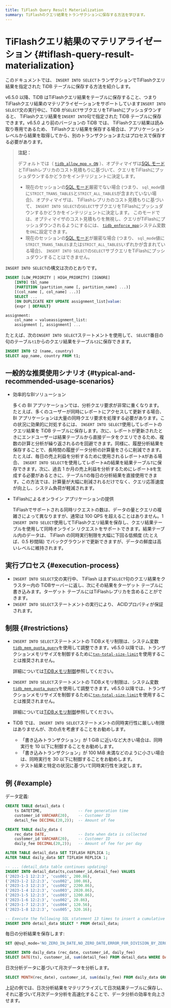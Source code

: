 ```yaml
---
title: TiFlash Query Result Materialization
summary: TiFlashのクエリ結果をトランザクションに保存する方法を学びます。
---
```


# TiFlashクエリ結果のマテリアライゼーション {#tiflash-query-result-materialization}

このドキュメントでは、 `INSERT INTO SELECT`トランザクションでTiFlashクエリ結果を指定された TiDB テーブルに保存する方法を紹介します。

v6.5.0 以降、TiDB はTiFlashクエリ結果をテーブルに保存すること、つまりTiFlashクエリ結果のマテリアライゼーションをサポートしています`INSERT INTO SELECT`文の実行中に、TiDB が`SELECT`サブクエリをTiFlashにプッシュダウンすると、 TiFlashクエリ結果を`INSERT INTO`句で指定された TiDB テーブルに保存できます。v6.5.0 より前のバージョンの TiDB では、 TiFlashクエリ結果は読み取り専用であるため、 TiFlashクエリ結果を保存する場合は、アプリケーション レベルから結果を取得してから、別のトランザクションまたはプロセスで保存する必要があります。

> **注記：**
>
> デフォルトでは（ [`tidb_allow_mpp = ON`](/system-variables.md#tidb_allow_mpp-new-in-v50) ）、オプティマイザは[SQL モード](/sql-mode.md)とTiFlashレプリカのコスト見積もりに基づいて、クエリをTiFlashにプッシュダウンするかどうかをインテリジェントに決定します。
>
> -   現在のセッションの[SQL モード](/sql-mode.md)厳密でない場合 (つまり、 `sql_mode`値に`STRICT_TRANS_TABLES`と`STRICT_ALL_TABLES`が含まれていない場合)、オプティマイザは、 TiFlashレプリカのコスト見積もりに基づいて、 `INSERT INTO SELECT`の`SELECT`サブクエリをTiFlashにプッシュダウンするかどうかをインテリジェントに決定します。 このモードでは、オプティマイザのコスト見積もりを無視し、クエリがTiFlashにプッシュダウンされるようにするには、 [`tidb_enforce_mpp`](/system-variables.md#tidb_enforce_mpp-new-in-v51)システム変数を`ON`に設定できます。
> -   現在のセッションの[SQL モード](/sql-mode.md)が厳密な場合 (つまり、 `sql_mode`値に`STRICT_TRANS_TABLES`または`STRICT_ALL_TABLES`いずれかが含まれている場合)、 `INSERT INTO SELECT`の`SELECT`サブクエリをTiFlashにプッシュダウンすることはできません。

`INSERT INTO SELECT`の構文は次のとおりです。

```sql
INSERT [LOW_PRIORITY | HIGH_PRIORITY] [IGNORE]
    [INTO] tbl_name
    [PARTITION (partition_name [, partition_name] ...)]
    [(col_name [, col_name] ...)]
    SELECT ...
    [ON DUPLICATE KEY UPDATE assignment_list]value:
    {expr | DEFAULT}

assignment:
    col_name = valueassignment_list:
    assignment [, assignment] ...
```

たとえば、次の`INSERT INTO SELECT`ステートメントを使用して、 `SELECT`番目の句のテーブル`t1`からのクエリ結果をテーブル`t2`に保存できます。

```sql
INSERT INTO t2 (name, country)
SELECT app_name, country FROM t1;
```

## 一般的な推奨使用シナリオ {#typical-and-recommended-usage-scenarios}

-   効率的なBIソリューション

    多くの BI アプリケーションでは、分析クエリ要求が非常に重くなります。たとえば、多くのユーザーが同時にレポートにアクセスして更新する場合、BI アプリケーションは大量の同時クエリ要求を処理する必要があります。この状況に効果的に対処するには、 `INSERT INTO SELECT`使用してレポートのクエリ結果を TiDB テーブルに保存します。次に、レポートが更新されたときにエンドユーザーは結果テーブルから直接データをクエリできるため、複数の計算と分析が繰り返されるのを回避できます。同様に、履歴分析結果を保存することで、長時間の履歴データ分析の計算量をさらに削減できます。たとえば、毎日の売上利益を分析するために使用されるレポート`A`がある場合、 `INSERT INTO SELECT`を使用してレポート`A`の結果を結果テーブル`T`に保存できます。次に、過去 1 か月の売上利益を分析するためにレポート`B`を生成する必要があるときに、テーブル`T`の毎日の分析結果を直接使用できます。この方法では、計算量が大幅に削減されるだけでなく、クエリ応答速度が向上し、システム負荷が軽減されます。

-   TiFlashによるオンライン アプリケーションの提供

    TiFlashでサポートされる同時リクエストの数は、データの量とクエリの複雑さによって異なりますが、通常は 100 QPS を超えることはありません。1 `INSERT INTO SELECT`使用してTiFlashクエリ結果を保存し、クエリ結果テーブルを使用して同時オンライン リクエストをサポートできます。結果テーブル内のデータは、 TiFlash の同時実行制限を大幅に下回る低頻度 (たとえば、0.5 秒間隔) でバックグラウンドで更新できますが、データの鮮度は高いレベルに維持されます。

## 実行プロセス {#execution-process}

-   `INSERT INTO SELECT`文の実行中、 TiFlash はまず`SELECT`句のクエリ結果をクラスター内の TiDBサーバーに返し、次にその結果をターゲット テーブルに書き込みます。ターゲット テーブルにはTiFlashレプリカを含めることができます。
-   `INSERT INTO SELECT`ステートメントの実行により、 ACIDプロパティが保証されます。

## 制限 {#restrictions}

<CustomContent platform="tidb">

-   `INSERT INTO SELECT`ステートメントの TiDBメモリ制限は、システム変数[`tidb_mem_quota_query`](/system-variables.md#tidb_mem_quota_query)を使用して調整できます。v6.5.0 以降では、トランザクションメモリサイズを制御するために[`txn-total-size-limit`](/tidb-configuration-file.md#txn-total-size-limit)を使用することは推奨されません。

    詳細については[TiDBメモリ制御](/configure-memory-usage.md)参照してください。

</CustomContent>

<CustomContent platform="tidb-cloud">

-   `INSERT INTO SELECT`ステートメントの TiDBメモリ制限は、システム変数[`tidb_mem_quota_query`](/system-variables.md#tidb_mem_quota_query)を使用して調整できます。v6.5.0 以降では、トランザクションメモリサイズを制御するために[`txn-total-size-limit`](https://docs.pingcap.com/tidb/stable/tidb-configuration-file#txn-total-size-limit)を使用することは推奨されません。

    詳細については[TiDBメモリ制御](https://docs.pingcap.com/tidb/stable/configure-memory-usage)参照してください。

</CustomContent>

-   TiDB では、 `INSERT INTO SELECT`ステートメントの同時実行性に厳しい制限はありませんが、次の点を考慮することをお勧めします。

    -   「書き込みトランザクション」が 1 GiB に近いなど大きい場合は、同時実行を 10 以下に制御することをお勧めします。
    -   「書き込みトランザクション」が 100 MiB 未満などのように小さい場合は、同時実行を 30 以下に制御することをお勧めします。
    -   テスト結果と特定の状況に基づいて同時実行性を決定します。

## 例 {#example}

データ定義:

```sql
CREATE TABLE detail_data (
    ts DATETIME,                -- Fee generation time
    customer_id VARCHAR(20),    -- Customer ID
    detail_fee DECIMAL(20,2));  -- Amount of fee

CREATE TABLE daily_data (
    rec_date DATE,              -- Date when data is collected
    customer_id VARCHAR(20),    -- Customer ID
    daily_fee DECIMAL(20,2));   -- Amount of fee for per day

ALTER TABLE detail_data SET TIFLASH REPLICA 1;
ALTER TABLE daily_data SET TIFLASH REPLICA 1;

-- ... (detail_data table continues updating)
INSERT INTO detail_data(ts,customer_id,detail_fee) VALUES
('2023-1-1 12:2:3', 'cus001', 200.86),
('2023-1-2 12:2:3', 'cus002', 100.86),
('2023-1-3 12:2:3', 'cus002', 2200.86),
('2023-1-4 12:2:3', 'cus003', 2020.86),
('2023-1-5 12:2:3', 'cus003', 1200.86),
('2023-1-6 12:2:3', 'cus002', 20.86),
('2023-1-7 12:2:3', 'cus004', 120.56),
('2023-1-8 12:2:3', 'cus005', 320.16);

-- Execute the following SQL statement 13 times to insert a cumulative total of 65,536 rows into the table.
INSERT INTO detail_data SELECT * FROM detail_data;
```

毎日の分析結果を保存します:

```sql
SET @@sql_mode='NO_ZERO_IN_DATE,NO_ZERO_DATE,ERROR_FOR_DIVISION_BY_ZERO';

INSERT INTO daily_data (rec_date, customer_id, daily_fee)
SELECT DATE(ts), customer_id, sum(detail_fee) FROM detail_data WHERE DATE(ts) > DATE('2023-1-1 12:2:3') GROUP BY DATE(ts), customer_id;
```

日次分析データに基づいて月次データを分析します。

```sql
SELECT MONTH(rec_date), customer_id, sum(daily_fee) FROM daily_data GROUP BY MONTH(rec_date), customer_id;
```

上記の例では、日次分析結果をマテリアライズして日次結果テーブルに保存し、それに基づいて月次データ分析を高速化することで、データ分析の効率を向上させます。
